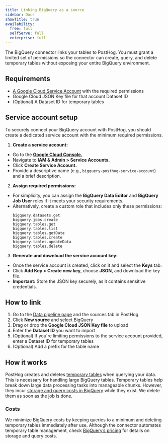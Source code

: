 ```yaml
---
title: Linking BigQuery as a source
sidebar: Docs
showTitle: true
availability:
  free: full
  selfServe: full
  enterprise: full
---
```


The BigQuery connector links your tables to PostHog. You must grant a limited set of permissions so the connector can create, query, and delete temporary tables without exposing your entire BigQuery environment.

## Requirements

- [A Google Cloud Service Account](https://cloud.google.com/iam/docs/service-account-overview) with the required permissions
- Google Cloud JSON Key file for that account Dataset ID
- (Optional) A Dataset ID for temporary tables

## Service account setup

To securely connect your BigQuery account with PostHog, you should create a dedicated service account with the minimum required permissions.

1. **Create a service account:**
- Go to the [**Google Cloud Console.**](https://console.cloud.google.com/)
- Navigate to **IAM & Admin > Service Accounts.**
- Click **Create Service Account.**
- Provide a descriptive name (e.g., `bigquery-posthog-service-account`) and a brief description.
2. **Assign required permissions:**
- For simplicity, you can assign the **BigQuery Data Editor** and **BigQuery Job User** roles if it meets your security requirements.
- Alternatively, create a custom role that includes only these permissions:
    ```
    bigquery.datasets.get
    bigquery.jobs.create
    bigquery.tables.get
    bigquery.tables.list
    bigquery.tables.getData
    bigquery.tables.create
    bigquery.tables.updateData
    bigquery.tables.delete
    ```
3. **Generate and download the service account key:**
- Once the service account is created, click on it and select the **Keys** tab.
- Click **Add Key > Create new key**, choose **JSON**, and download the key file.
- **Important:** Store the JSON key securely, as it contains sensitive credentials.

## How to link

1. Go to the [Data pipeline page](https://us.posthog.com/pipeline/sources) and the sources tab in PostHog
2. Click **New source** and select BigQuery
3. Drag or drop the **Google Cloud JSON Key file** to upload
4. Enter the **Dataset ID** you want to import
5. (Optional) If you're limiting permissions to the service account provided, enter a Dataset ID for temporary tables
6. (Optional) Add a prefix for the table name

## How it works

PostHog creates and deletes [temporary tables](https://cloud.google.com/bigquery/docs/writing-results#temporary_and_permanent_tables) when querying your data. This is necessary for handling large BigQuery tables.
Temporary tables help break down large data processing tasks into manageable chunks. However, they incur [storage and query costs in BigQuery](https://cloud.google.com/bigquery/pricing) while they exist. We delete them as soon as the job is done.

### Costs

We minimize BigQuery costs by keeping queries to a minimum and deleting temporary tables immediately after use. Although the connector automates temporary table management, check [BigQuery’s pricing](https://cloud.google.com/bigquery/pricing) for details on storage and query costs.